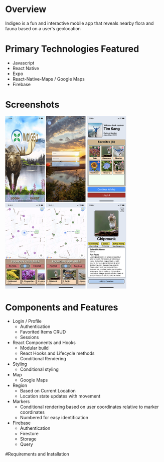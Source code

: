 # Overview

Indigeo is a fun and interactive mobile app that reveals nearby flora and fauna based on a user's geolocation

# Primary Technologies Featured

- Javascript
- React Native
- Expo
- React-Native-Maps / Google Maps
- Firebase

# Screenshots

<img src="./app/assets/screenshots/Indigeo-Home.png" width="25%" height="35%">
<img src="./app/assets/screenshots/Indigeo-Login.png" width="25%" height="35%">
<img src="./app/assets/screenshots/Indigeo-Profile.png" width="25%" height="35%">
<img src="./app/assets/screenshots/Indigeo-FloraMap.png" width="25%" height="35%">
<img src="./app/assets/screenshots/Indigeo-FaunaMap.png" width="25%" height="35%">
<img src="./app/assets/screenshots/Indigeo-Detail.png" width="25%" height="35%">


# Components and Features

- Login / Profile
  - Authentication
  - Favorited Items CRUD
  - Sessions
- React Components and Hooks
  - Modular build
  - React Hooks and Lifecycle methods
  - Conditional Rendering
- Styling
  - Conditional styling
- Map
  - Google Maps
- Region
  - Based on Current Location
  - Location state updates with movement
- Markers
  - Conditional rendering based on user coordinates relative to marker coordinates
  - Numbered for easy identification
- Firebase
  - Authentication
  - Firestore
  - Storage
  - Query

#Requirements and Installation
